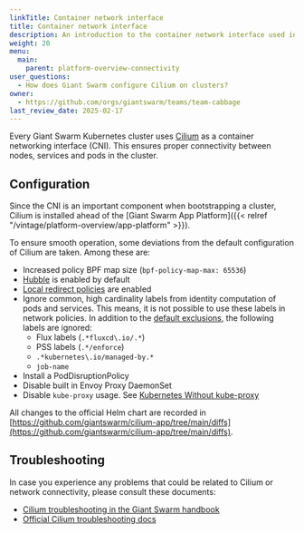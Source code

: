 ```yaml
---
linkTitle: Container network interface
title: Container network interface
description: An introduction to the container network interface used in Giant Swarm clusters.
weight: 20
menu:
  main:
    parent: platform-overview-connectivity
user_questions:
  - How does Giant Swarm configure Cilium on clusters?
owner:
  - https://github.com/orgs/giantswarm/teams/team-cabbage
last_review_date: 2025-02-17
---
```


Every Giant Swarm Kubernetes cluster uses [Cilium](https://cilium.io) as a container networking interface (CNI). This ensures proper connectivity between nodes, services and pods in the cluster.

## Configuration

Since the CNI is an important component when bootstrapping a cluster, Cilium is installed ahead of the [Giant Swarm App Platform]({{< relref "/vintage/platform-overview/app-platform" >}}).

To ensure smooth operation, some deviations from the default configuration of Cilium are taken. Among these are:

- Increased policy BPF map size (`bpf-policy-map-max: 65536`)
- [Hubble](https://docs.cilium.io/en/stable/observability/hubble/#hubble-intro) is enabled by default
- [Local redirect policies](https://docs.cilium.io/en/stable/network/kubernetes/local-redirect-policy/) are enabled
- Ignore common, high cardinality labels from identity computation of pods and services. This means, it is not possible to use these labels in network policies.
  In addition to the [default exclusions](https://docs.cilium.io/en/stable/operations/performance/scalability/identity-relevant-labels/#identity-relevant-labels), the following labels are ignored:
    - Flux labels (`.*fluxcd\.io/.*`)
    - PSS labels (`.*/enforce`)
    - `.*kubernetes\.io/managed-by.*`
    - `job-name`
- Install a PodDisruptionPolicy
- Disable built in Envoy Proxy DaemonSet
- Disable `kube-proxy` usage. See [Kubernetes Without kube-proxy](https://docs.cilium.io/en/stable/network/kubernetes/kubeproxy-free/)

All changes to the official Helm chart are recorded in [https://github.com/giantswarm/cilium-app/tree/main/diffs](https://github.com/giantswarm/cilium-app/tree/main/diffs).

## Troubleshooting

In case you experience any problems that could be related to Cilium or network connectivity, please consult these documents:

- [Cilium troubleshooting in the Giant Swarm handbook](https://handbook.giantswarm.io/docs/support-and-ops/ops-recipes/cilium-troubleshooting/)
- [Official Cilium troubleshooting docs](https://docs.cilium.io/en/stable/operations/troubleshooting/)
